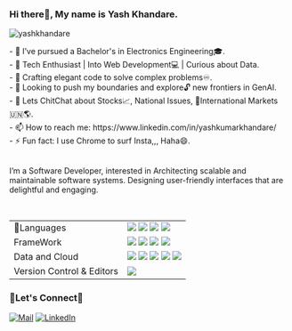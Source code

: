 
### Hi there👋, My name is Yash Khandare. 
<p align="left"> <img src="https://komarev.com/ghpvc/?username=yashkhandare&label=Profile%20views&color=0e75b6&style=flat" alt="yashkhandare" /> </p>
- 🔭 I’ve pursued a Bachelor's in Electronics Engineering🎓. <br>
- 🌱 Tech Enthusiast | Into Web Development💻 | Curious about Data. <br>
- 👯 Crafting elegant code to solve complex problems♾️. <br>
- 🤔 Looking to push my boundaries and explore🔓 new frontiers in GenAI. <br>
- 💬 Lets ChitChat about Stocks📈, National Issues, 🗽International Markets 🇺🇳🌎. <br>
- 📫 How to reach me: https://www.linkedin.com/in/yashkumarkhandare/ <br>
- ⚡ Fun fact: I use Chrome to surf Insta,,, Haha😄. <br>

<br>

I’m a Software Developer, interested in Architecting scalable and maintainable software systems. Designing user-friendly interfaces that are delightful and engaging. 

<br>

<table>
  <tr>
    <td valign="middle">
      <span>🧬Languages</span>
    </td>
    <td valign="middle">
      <div float="left">
     <img src="https://img.shields.io/badge/C++-%2300599C.svg?style=flat-square&logo=C%2B%2B&logoColor=white"/>
<img src="https://img.shields.io/badge/Python-%233776AB.svg?&style=flat-square&logo=python&logoColor=white"/>
<img src="https://img.shields.io/badge/JavaScript-%233333FF.svg?style=flat-square&logo=javascript&logoColor=white"/>
<img src="https://img.shields.io/badge/SQL-%2333AAEE.svg?style=flat-square&logo=postgresql&logoColor=white"/>
      </div>
    </td>
  </tr>
  <tr>
    <td valign="middle">
      <span>FrameWork</span>
    </td>
    <td valign="middle">
      <div float="left">
        <img src="https://img.shields.io/badge/Node.js-%23333333.svg?style=flat-square&logo=node.js&logoColor=white"/>
        <img src="https://img.shields.io/badge/React-%232053BA.svg?style=flat-square&logo=react&logoColor=white"/>
        <img src="https://img.shields.io/badge/MySQL-%230075BF.svg?style=flat-square&logo=mysql&logoColor=white"/>
<img src="https://img.shields.io/badge/MongoDB-%23132F40.svg?style=flat-square&logo=mongodb&logoColor=white"/>
      </div>
    </td>
  </tr>
  
<tr>
    <td valign="middle">
      <span>Data and Cloud</span>
    </td>
    <td valign="middle">
      <div float="left"><img src="https://img.shields.io/badge/Amazon%20Web%20Services-%23FF9900.svg?style=flat-square&logo=amazonaws&logoColor=white"/>
<img src="https://img.shields.io/badge/Pandas-%23150458.svg?style=flat-square&logo=pandas&logoColor=white"/>
<img src="https://img.shields.io/badge/Seaborn-%230277BD.svg?style=flat-square&logoColor=white"/>
<img src="https://img.shields.io/badge/Matplotlib-%2311557c.svg?style=flat-square&logo=matplotlib&logoColor=white"/>
<img src="https://img.shields.io/badge/PySpark-%23E25A1C.svg?style=flat-square&logo=apachespark&logoColor=white"/>
      </div>
    </td>
  </tr>

  <tr>
    <td valign="middle">
      <span>Version Control & Editors</span>
    </td>
    <td valign="middle">
      <div float="left">
        <img src="https://img.shields.io/badge/github-%23121011.svg?style=flat-square&logo=github&logoColor=white"/>
      </div>
    </td>
  </tr>
  
</table>


### 🤝Let's Connect🔗

<a href="mailto:yashkumarkhandare@gmail.com">![Mail](https://img.shields.io/badge/Gmail-410093?style=for-the-badge&logo=yahoo&logoColor=white)</a>
<a href="https://www.linkedin.com/in/yashkumarkhandare/">![LinkedIn](https://img.shields.io/badge/linkedin-%230077B5.svg?style=for-the-badge&logo=linkedin&logoColor=white)

